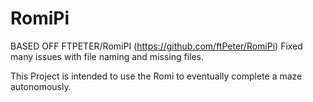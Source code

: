 # RomiPi

BASED OFF FTPETER/RomiPI (https://github.com/ftPeter/RomiPi)
Fixed many issues with file naming and missing files.

This Project is intended to use the Romi to eventually complete a maze autonomously.
